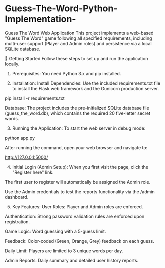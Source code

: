 # Guess-The-Word-Python-Implementation-

Guess The Word Web Application
This project implements a web-based "Guess The Word" game following all specified requirements, including multi-user support (Player and Admin roles) and persistence via a local SQLite database.

🚀 Getting Started
Follow these steps to set up and run the application locally.

1. Prerequisites:
You need Python 3.x and pip installed.

2. Installation:
Install Dependencies:
Use the included requirements.txt file to install the Flask web framework and the Gunicorn production server.

pip install -r requirements.txt

Database:
The project includes the pre-initialized SQLite database file (guess_the_word.db), which contains the required 20 five-letter secret words.

3. Running the Application:
To start the web server in debug mode:

python app.py

After running the command, open your web browser and navigate to:

http://127.0.0.1:5000/

4. Initial Login (Admin Setup):
When you first visit the page, click the "Register here" link.

The first user to register will automatically be assigned the Admin role.

Use the Admin credentials to test the reports functionality via the /admin dashboard.

5. Key Features:
User Roles: Player and Admin roles are enforced.

Authentication: Strong password validation rules are enforced upon registration.

Game Logic: Word guessing with a 5-guess limit.

Feedback: Color-coded (Green, Orange, Grey) feedback on each guess.

Daily Limit: Players are limited to 3 unique words per day.

Admin Reports: Daily summary and detailed user history reports.
